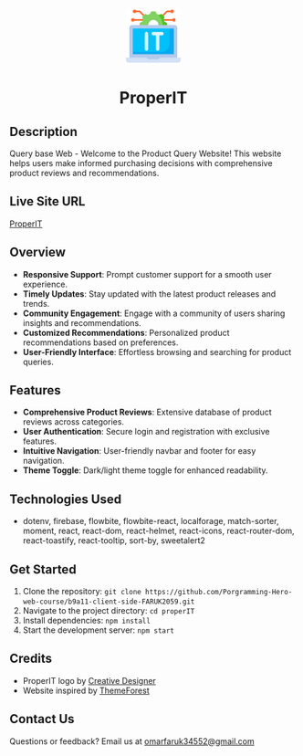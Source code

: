<h3 align="center"><img alt="coding" width="96" height="96" src="./public/information-technology.png"></h3>

<h1 align="center">ProperIT</h1>

## Description
Query base Web - Welcome to the Product Query Website! This website helps users make informed purchasing decisions with comprehensive product reviews and recommendations.

## Live Site URL
[ProperIT](https://proper-it-55963.web.app)

## Overview
- **Responsive Support**: Prompt customer support for a smooth user experience.
- **Timely Updates**: Stay updated with the latest product releases and trends.
- **Community Engagement**: Engage with a community of users sharing insights and recommendations.
- **Customized Recommendations**: Personalized product recommendations based on preferences.
- **User-Friendly Interface**: Effortless browsing and searching for product queries.

## Features
- **Comprehensive Product Reviews**: Extensive database of product reviews across categories.
- **User Authentication**: Secure login and registration with exclusive features.
- **Intuitive Navigation**: User-friendly navbar and footer for easy navigation.
- **Theme Toggle**: Dark/light theme toggle for enhanced readability.

## Technologies Used
- dotenv, firebase, flowbite, flowbite-react, localforage, match-sorter, moment, react, react-dom, react-helmet, react-icons, react-router-dom, react-toastify, react-tooltip, sort-by, sweetalert2

## Get Started
1. Clone the repository: `git clone https://github.com/Porgramming-Hero-web-course/b9a11-client-side-FARUK2059.git`
2. Navigate to the project directory: `cd properIT`
3. Install dependencies: `npm install`
4. Start the development server: `npm start`

## Credits
- ProperIT logo by [Creative Designer](https://developerFaruk.com)
- Website inspired by [ThemeForest](https://ProgrammingHero.com)

## Contact Us
Questions or feedback? Email us at omarfaruk34552@gmail.com
